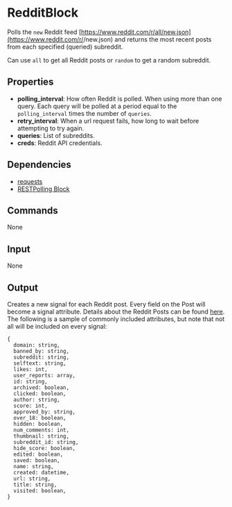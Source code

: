 RedditBlock
===========

Polls the `new` Reddit feed [https://www.reddit.com/r/all/new.json](https://www.reddit.com/r/<subreddit name>/new.json) and returns the most recent posts from each specified (queried) subreddit.

Can use `all` to get all Reddit posts or `random` to get a random subreddit.

Properties
--------------
-   **polling_interval**: How often Reddit is polled. When using more than one query. Each query will be polled at a period equal to the `polling_interval` times the number of `queries`.
-   **retry_interval**: When a url request fails, how long to wait before attempting to try again.
-   **queries**: List of subreddits.  
-   **creds**: Reddit API credentials.

Dependencies
----------------
-   [requests](https://pypi.python.org/pypi/requests/)
-   [RESTPolling Block](https://github.com/nio-blocks/http_blocks/blob/master/rest/rest_block.py)

Commands
----------------
None

Input
-------
None

Output
---------
Creates a new signal for each Reddit post. Every field on the Post will become a signal attribute. Details about the Reddit Posts can be found
[here](https://github.com/reddit/reddit/wiki/JSON#link-implements-votable--created). The following is a sample of commonly included attributes, but note that not all will be included on every signal:

```
{
  domain: string,
  banned_by: string,
  subreddit: string,
  selftext: string,
  likes: int,
  user_reports: array,
  id: string, 
  archived: boolean,
  clicked: boolean,
  author: string,
  score: int,
  approved_by: string,
  over_18: boolean,
  hidden: boolean,
  num_comments: int,
  thumbnail: string,
  subreddit_id: string,
  hide_score: boolean,
  edited: boolean,
  saved: boolean,
  name: string,
  created: datetime,
  url: string,
  title: string,
  visited: boolean,
}
```
